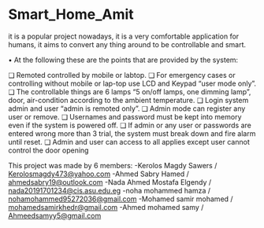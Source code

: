 # Smart_Home_Amit

it is a popular project nowadays, it is a very comfortable application 
for humans, it aims to convert any thing around to be controllable 
and smart.

• At the following these are the points that are provided by the system:

❑ Remoted controlled by mobile or labtop.
❑ For emergency cases or controlling without mobile or lap-top 
use LCD and Keypad “user mode only”.
❑ The controllable things are 6 lamps “5 on/off lamps, one 
dimming lamp”, door, air-condition according to the ambient 
temperature.
❑ Login system admin and user “admin is remoted only”.
❑ Admin mode can register any user or remove.
❑ Usernames and password must be kept into memory even if 
the system is powered off.
❑ If admin or any user or passwords are entered wrong more 
than 3 trial, the system must break down and fire alarm until 
reset.
❑ Admin and user can access to all applies except user cannot 
control the door opening

This project was made by 6 members:
-Kerolos Magdy Sawers / Kerolosmagdy473@yahoo.com
-Ahmed Sabry Hamed / ahmedsabry19@outlook.com
-Nada Ahmed Mostafa Elgendy / nada20191701234@cis.asu.edu.eg
-noha mohammed hamza / nohamohammed95272036@gmail.com
-Mohamed samir mohamed / mohamedsamirkhedr@gmail.com
-Ahmed mohamed samy / Ahmeedsamyy5@gmail.com
